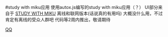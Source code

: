#study with miku应用
使用autox.js编写的study with miku应用（？）
UI部分来自于 <a href="https://github.com/WenqiOfficial/StudyWithMiku">STUDY WITH MIKU</a>
离线和联网版本(话说真的有用吗)
大概没什么用，不过肯定有离线的受众人群吧
代码等2周内推出，敬请期待

<a href="https://qm.qq.com/q/QOZcvcf6Iq">QQ</a>
